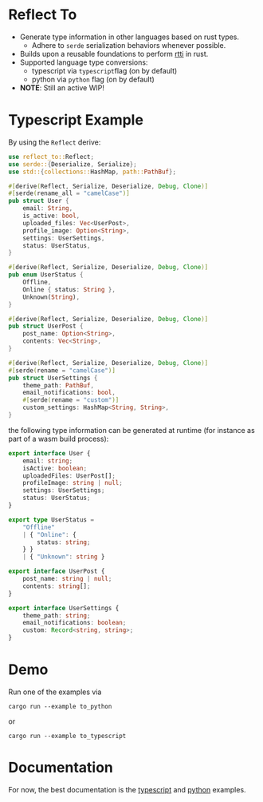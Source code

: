 # Reflect To


- Generate type information in other languages based on rust types.
    - Adhere to `serde` serialization behaviors whenever possible.
- Builds upon a reusable foundations to perform [rtti](https://en.wikipedia.org/wiki/Run-time_type_information) in rust.
- Supported language type conversions:
    - typescript via `typescript`flag (on by default)
    - python via `python` flag (on by default)
- **NOTE**: Still an active WIP!

# Typescript Example

By using the `Reflect` derive:

```rs
use reflect_to::Reflect;
use serde::{Deserialize, Serialize};
use std::{collections::HashMap, path::PathBuf};

#[derive(Reflect, Serialize, Deserialize, Debug, Clone)]
#[serde(rename_all = "camelCase")]
pub struct User {
    email: String,
    is_active: bool,
    uploaded_files: Vec<UserPost>,
    profile_image: Option<String>,
    settings: UserSettings,
    status: UserStatus,
}

#[derive(Reflect, Serialize, Deserialize, Debug, Clone)]
pub enum UserStatus {
    Offline,
    Online { status: String },
    Unknown(String),
}

#[derive(Reflect, Serialize, Deserialize, Debug, Clone)]
pub struct UserPost {
    post_name: Option<String>,
    contents: Vec<String>,
}

#[derive(Reflect, Serialize, Deserialize, Debug, Clone)]
#[serde(rename = "camelCase")]
pub struct UserSettings {
    theme_path: PathBuf,
    email_notifications: bool,
    #[serde(rename = "custom")]
    custom_settings: HashMap<String, String>,
}
```

the following type information can be generated at runtime (for instance as part of a wasm build process):

```ts
export interface User {
    email: string;
    isActive: boolean;
    uploadedFiles: UserPost[];
    profileImage: string | null;
    settings: UserSettings;
    status: UserStatus;
}

export type UserStatus =
    "Offline"
    | { "Online": {
        status: string;
    } }
    | { "Unknown": string }

export interface UserPost {
    post_name: string | null;
    contents: string[];
}

export interface UserSettings {
    theme_path: string;
    email_notifications: boolean;
    custom: Record<string, string>;
}
```

# Demo

Run one of the examples via

```
cargo run --example to_python
```
or

```
cargo run --example to_typescript
```

# Documentation

For now, the best documentation is the [typescript](crates/to_typescript/examples/to_typescript.rs) and [python](crates/to_python/examples/to_python.rs) examples.